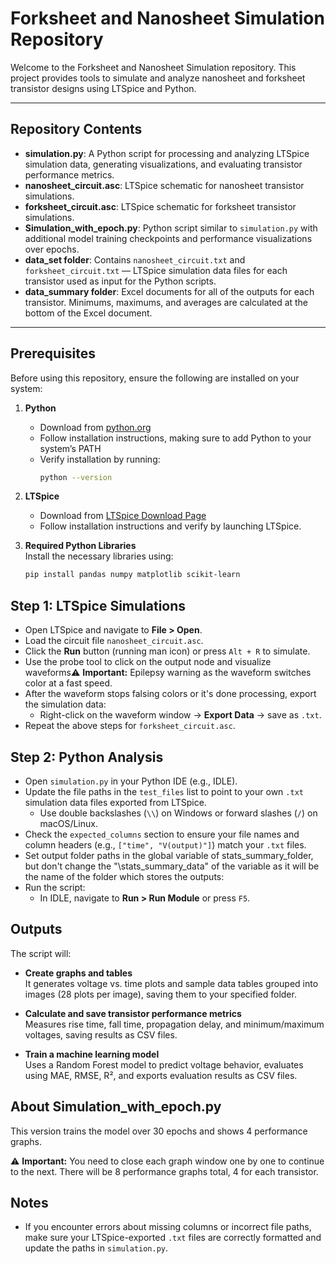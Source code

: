 # Forksheet and Nanosheet Simulation Repository

Welcome to the Forksheet and Nanosheet Simulation repository. This project provides tools to simulate and analyze nanosheet and forksheet transistor designs using LTSpice and Python.

---

## Repository Contents

- **simulation.py**: A Python script for processing and analyzing LTSpice simulation data, generating visualizations, and evaluating transistor performance metrics.  
- **nanosheet_circuit.asc**: LTSpice schematic for nanosheet transistor simulations.  
- **forksheet_circuit.asc**: LTSpice schematic for forksheet transistor simulations.  
- **Simulation_with_epoch.py**: Python script similar to `simulation.py` with additional model training checkpoints and performance visualizations over epochs.  
- **data_set folder**: Contains `nanosheet_circuit.txt` and `forksheet_circuit.txt` — LTSpice simulation data files for each transistor used as input for the Python scripts.
- **data_summary folder**: Excel documents for all of the outputs for each transistor. Minimums, maximums, and averages are calculated at the bottom of the Excel document.

---

## Prerequisites

Before using this repository, ensure the following are installed on your system:

1. **Python**  
   - Download from [python.org](https://www.python.org/downloads/)  
   - Follow installation instructions, making sure to add Python to your system’s PATH  
   - Verify installation by running:  
     ```bash
     python --version
     ```
2. **LTSpice**  
   - Download from [LTSpice Download Page](https://ez.analog.com/design-tools-and-calculators/ltspice/w/faqs-docs/32232/ltspice-24-download-and-release-notes)  
   - Follow installation instructions and verify by launching LTSpice.

3. **Required Python Libraries**  
   Install the necessary libraries using:  
   ```bash
   pip install pandas numpy matplotlib scikit-learn

## Step 1: LTSpice Simulations

- Open LTSpice and navigate to **File > Open**.  
- Load the circuit file `nanosheet_circuit.asc`.  
- Click the **Run** button (running man icon) or press `Alt + R` to simulate.  
- Use the probe tool to click on the output node and visualize waveforms⚠️ **Important:** Epilepsy warning as the waveform switches color at a fast speed.  
- After the waveform stops falsing colors or it's done processing, export the simulation data:  
  - Right-click on the waveform window → **Export Data** → save as `.txt`.  
- Repeat the above steps for `forksheet_circuit.asc`.  

## Step 2: Python Analysis

- Open `simulation.py` in your Python IDE (e.g., IDLE).  
- Update the file paths in the `test_files` list to point to your own `.txt` simulation data files exported from LTSpice.  
  - Use double backslashes (`\\`) on Windows or forward slashes (`/`) on macOS/Linux.  
- Check the `expected_columns` section to ensure your file names and column headers (e.g., `["time", "V(output)"]`) match your `.txt` files.  
- Set output folder paths in the global variable of stats_summary_folder, but don't change the "\\stats_summary_data" of the variable as it will be the name of the folder which stores the outputs:    
- Run the script:  
  - In IDLE, navigate to **Run > Run Module** or press `F5`.  

## Outputs

The script will:

- **Create graphs and tables**  
  It generates voltage vs. time plots and sample data tables grouped into images (28 plots per image), saving them to your specified folder.  

- **Calculate and save transistor performance metrics**  
  Measures rise time, fall time, propagation delay, and minimum/maximum voltages, saving results as CSV files.  

- **Train a machine learning model**  
  Uses a Random Forest model to predict voltage behavior, evaluates using MAE, RMSE, R², and exports evaluation results as CSV files.  

## About Simulation_with_epoch.py

This version trains the model over 30 epochs and shows 4 performance graphs.

⚠️ **Important:** You need to close each graph window one by one to continue to the next. There will be 8 performance graphs total, 4 for each transistor.

## Notes

- If you encounter errors about missing columns or incorrect file paths, make sure your LTSpice-exported `.txt` files are correctly formatted and update the paths in `simulation.py`.  

